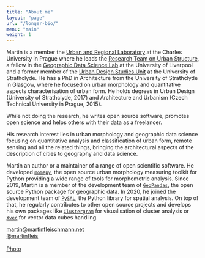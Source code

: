 ```yaml
---
title: "About me"
layout: "page"
url: "/longer-bio/"
menu: "main"
weight: 1
---
```


Martin is a member the [Urban and Regional Laboratory](http://urrlab.cz) at the Charles University in Prague where he leads the [Research Team on Urban Structure](https://uscuni.github.io), a fellow in the [Geographic Data Science Lab](http://geographicdatascience.com) at the University of Liverpool and a former member of the [Urban Design Studies Unit](http://udsu-strath.com) at the University of Strathclyde. He has a PhD in Architecture from the University of Strathclyde in Glasgow, where he focused on urban morphology and quantitative aspects characterisation of urban form. He holds degrees in Urban Design (University of Strathclyde, 2017) and Architecture and Urbanism (Czech Technical University in Prague, 2015).

While not doing the research, he writes open source software, promotes open science and helps others with their data as a freelancer.

His research interest lies in urban morphology and geographic data science focusing on quantitative analysis and classification of urban form, remote sensing and all the related things, bringing the architectural aspects of the description of cities to geography and data science.

Martin an author or a maintainer of a range of open scientific software. He developed [`momepy`](http://docs.momepy.org), the open source urban morphology measuring toolkit for Python providing a wide range of tools for morphometric analysis. Since 2019, Martin is a member of the development team of [`GeoPandas`](http://geopandas.org), the open source Python package for geographic data. In 2020, he joined the development team of [`PySAL`](https://pysal.org), the Python library for spatial analysis. On top of that, he regularly contributes to other open source projects and develops his own packages like [`Clustergram`](http://clustergram.readthedocs.io) for visualisation of cluster analysis or [`Xvec`](https://xvec.readthedocs.io) for vector data cubes handling.

[martin@martinfleischmann.net](mailto:martin@martinfleischmann.net)
<br>
[@martinfleis](https://twitter.com/martinfleis)
<br>
<br>
[Photo](../posts/images/2019_des_sq-scaled.png)
